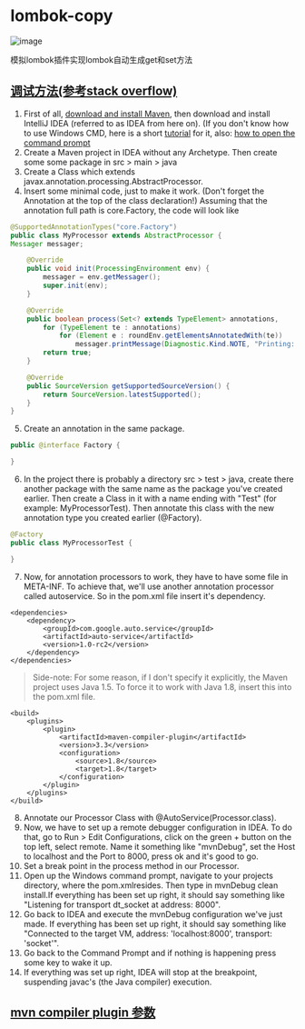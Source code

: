 # lombok-copy
![image](https://img.shields.io/badge/jdk-v1.8-brightgreen.svg)

模拟lombok插件实现lombok自动生成get和set方法

## [调试方法(参考stack overflow)](https://stackoverflow.com/questions/31345893/debug-java-annotation-processors-using-intellij-and-maven)
1. First of all, [download and install Maven](https://maven.apache.org/download.cgi), then download and install IntelliJ IDEA (referred to as IDEA from here on). 
(If you don't know how to use Windows CMD, here is a short [tutorial](http://www.7tutorials.com/command-prompt-how-use-basic-commands) for it, also: [how to open the command prompt](http://www.7tutorials.com/7-ways-launch-command-prompt-windows-7-windows-8)
2. Create a Maven project in IDEA without any Archetype. Then create some some package in src > main > java
3. Create a Class which extends javax.annotation.processing.AbstractProcessor.
4. Insert some minimal code, just to make it work. (Don't forget the Annotation at the top of the class declaration!)
Assuming that the annotation full path is core.Factory, the code will look like
```java
@SupportedAnnotationTypes("core.Factory")
public class MyProcessor extends AbstractProcessor {
Messager messager;

    @Override
    public void init(ProcessingEnvironment env) {
        messager = env.getMessager();
        super.init(env);
    }

    @Override
    public boolean process(Set<? extends TypeElement> annotations,       RoundEnvironment roundEnv) {
        for (TypeElement te : annotations)
            for (Element e : roundEnv.getElementsAnnotatedWith(te))
                messager.printMessage(Diagnostic.Kind.NOTE, "Printing: " +   e.toString());
        return true;
    }

    @Override
    public SourceVersion getSupportedSourceVersion() {
        return SourceVersion.latestSupported();
    }
}
```
5. Create an annotation in the same package.
```java
public @interface Factory {

}
```
6. In the project there is probably a directory src > test > java, create there another package with the same name as the package you've created earlier. Then create a Class in it with a name ending with "Test" (for example: MyProcessorTest). Then annotate this class with the new annotation type you created earlier (@Factory).
```java
@Factory
public class MyProcessorTest {

}
```
7. Now, for annotation processors to work, they have to have some file in META-INF. To achieve that, we'll use another annotation processor called autoservice. So in the pom.xml file insert it's dependency.
```
<dependencies>
    <dependency>
        <groupId>com.google.auto.service</groupId>
        <artifactId>auto-service</artifactId>
        <version>1.0-rc2</version>
    </dependency>
</dependencies>
```
> Side-note: For some reason, if I don't specify it explicitly, the Maven project uses Java 1.5. To force it to work with Java 1.8, insert this into the pom.xml file.
```
<build>
    <plugins>
        <plugin>
            <artifactId>maven-compiler-plugin</artifactId>
            <version>3.3</version>
            <configuration>
                <source>1.8</source>
                <target>1.8</target>
            </configuration>
        </plugin>
    </plugins>
</build>
```
8. Annotate our Processor Class with @AutoService(Processor.class).
9. Now, we have to set up a remote debugger configuration in IDEA. To do that, go to Run > Edit Configurations, click on the green + button on the top left, select remote. Name it something like "mvnDebug", set the Host to localhost and the Port to 8000, press ok and it's good to go.
10. Set a break point in the process method in our Processor.
11. Open up the Windows command prompt, navigate to your projects directory, where the pom.xmlresides. Then type in mvnDebug clean install.If everything has been set up right, it should say something like "Listening for transport dt_socket at address: 8000".
12. Go back to IDEA and execute the mvnDebug configuration we've just made. If everything has been set up right, it should say something like "Connected to the target VM, address: 'localhost:8000', transport: 'socket'".
13. Go back to the Command Prompt and if nothing is happening press some key to wake it up.
14. If everything was set up right, IDEA will stop at the breakpoint, suspending javac's (the Java compiler) execution.

## [mvn compiler plugin 参数](http://maven.apache.org/plugins/maven-compiler-plugin/compile-mojo.html#forceJavacCompilerUse) 